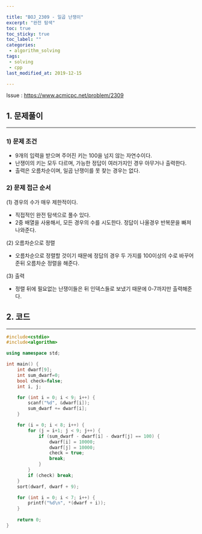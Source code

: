 ```yaml
---

title: "BOJ_2309 - 일곱 난쟁이"  
excerpt: "완전 탐색"  
toc: true  
toc_sticky: true  
toc_label: ""  
categories:  
 - algorithm_solving  
tags:  
 - solving  
 - cpp  
last_modified_at: 2019-12-15

---
```


Issue : <https://www.acmicpc.net/problem/2309>

## 1. 문제풀이  

- - -

### 1) 문제 조건

- 9개의 입력을 받으며 주어진 키는 100을 넘지 않는 자연수이다.  
- 난쟁이의 키는 모두 다르며, 가능한 정답이 여러가지인 경우 아무거나 출력한다.  
- 출력은 오름차순이며, 일곱 난쟁이를 못 찾는 경우는 없다.  

### 2) 문제 접근 순서

(1) 경우의 수가 매우 제한적이다.

- 직접적인 완전 탐색으로 풀수 있다.
- 2중 배열을 사용해서, 모든 경우의 수를 시도한다. 정답이 나올경우 반복문을 빠져 나와준다.  

(2) 오름차순으로 정렬  

- 오름차순으로 정렬할 것이기 때문에 정답의 경우 두 가지를 100이상의 수로 바꾸어준뒤 오름차순 정렬을 해준다.

(3) 출력

- 정렬 뒤에 필요없는 난쟁이들은 뒤 인덱스들로 보냈기 때문에 0-7까지만 출력해준다.

## 2. 코드

- - -

```cpp
#include<cstdio>
#include<algorithm>

using namespace std;

int main() {
	int dwarf[9];
	int sum_dwarf=0;
	bool check=false;
	int i, j;

	for (int i = 0; i < 9; i++) {
		scanf("%d", &dwarf[i]);
		sum_dwarf += dwarf[i];
	}

	for (i = 0; i < 8; i++) {
		for (j = i+1; j < 9; j++) {
			if (sum_dwarf - dwarf[i] - dwarf[j] == 100) {
				dwarf[i] = 10000;
				dwarf[j] = 10000;
				check = true;
				break;
			}
		}
		if (check) break;
	}
	sort(dwarf, dwarf + 9);

	for (int i = 0; i < 7; i++) {
		printf("%d\n", *(dwarf + i));
	}
	
	return 0;
}
```
